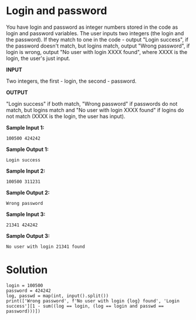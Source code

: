 # Login and password

You have login and password as integer numbers stored in the code as login and password variables. The user inputs two integers (the login and the password). If they match to one in the code - output "Login success", if the password doesn't match, but logins match, output "Wrong password", if login is wrong, output "No user with login XXXX found", where XXXX is the login, the user's just input.

**INPUT**

Two integers, the first - login, the second - password.

**OUTPUT**

"Login success" if both match, "Wrong password" if passwords do not match, but logins match and "No user with login XXXX found" if logins do not match (XXXX is the login, the user has input).

**Sample Input 1:**
```
100500 424242
```
**Sample Output 1:**
```
Login success
```
**Sample Input 2:**
```
100500 311231
```
**Sample Output 2:**
```
Wrong password
```
**Sample Input 3:**
```
21341 424242
```
**Sample Output 3:**
```
No user with login 21341 found
```
# Solution
```
login = 100500
password = 424242
log, passwd = map(int, input().split())
print(['Wrong password', f'No user with login {log} found', 'Login success'][1 - sum((log == login, (log == login and passwd == password)))])
```